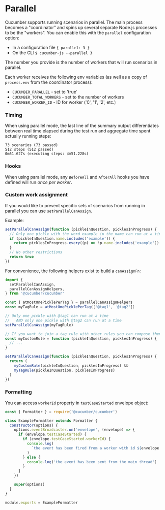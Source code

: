# Parallel

Cucumber supports running scenarios in parallel. The main process becomes a "coordinator" and spins up several separate Node.js processes to be the "workers". You can enable this with the `parallel` configuration option:

- In a configuration file `{ parallel: 3 }`
- On the CLI `$ cucumber-js --parallel 3`

The number you provide is the number of workers that will run scenarios in parallel.

Each worker receives the following env variables (as well as a copy of `process.env` from the coordinator process):

- `CUCUMBER_PARALLEL` - set to 'true'
- `CUCUMBER_TOTAL_WORKERS` - set to the number of workers
- `CUCUMBER_WORKER_ID` - ID for worker ('0', '1', '2', etc.)

### Timing

When using parallel mode, the last line of the summary output differentiates between real time elapsed during the test run and aggregate time spent actually running steps:

```
73 scenarios (73 passed)
512 steps (512 passed)
0m51.627s (executing steps: 4m51.228s)
```

### Hooks

When using parallel mode, any `BeforeAll` and `AfterAll` hooks you have defined will run _once per worker_.

### Custom work assignment

If you would like to prevent specific sets of scenarios from running in parallel you can use `setParallelCanAssign`.

Example:

```javascript
setParallelCanAssign(function (pickleInQuestion, picklesInProgress) {
  // Only one pickle with the word example in the name can run at a time
  if (pickleInQuestion.name.includes('example')) {
    return picklesInProgress.every((p) => !p.name.includes('example'))
  }
  // No other restrictions
  return true
})
```

For convenience, the following helpers exist to build a `canAssignFn`:

```javascript
import {
  setParallelCanAssign,
  parallelCanAssignHelpers,
} from '@cucumber/cucumber'

const { atMostOnePicklePerTag } = parallelCanAssignHelpers
const myTagRule = atMostOnePicklePerTag(['@tag1', '@tag2'])

// Only one pickle with @tag1 can run at a time
//   AND only one pickle with @tag2 can run at a time
setParallelCanAssign(myTagRule)

// If you want to join a tag rule with other rules you can compose them like so:
const myCustomRule = function (pickleInQuestion, picklesInProgress) {
  // ...
}

setParallelCanAssign(function (pickleInQuestion, picklesInProgress) {
  return (
    myCustomRule(pickleInQuestion, picklesInProgress) &&
    myTagRule(pickleInQuestion, picklesInProgress)
  )
})
```

### Formatting

You can access `workerId` property in `testCaseStarted` envelope object:

```javascript
const { Formatter } = require('@cucumber/cucumber')

class ExampleFormatter extends Formatter {
  constructor(options) {
    options.eventBroadcaster.on('envelope', (envelope) => {
      if (envelope.testCaseStarted) {
        if (envelope.testCaseStarted.workerId) {
          console.log(
            `the event has been fired from a worker with id ${envelope.testCaseStarted.workerId}`
          )
        } else {
          console.log('the event has been sent from the main thread')
        }
      }
    })

    super(options)
  }
}

module.exports = ExampleFormatter
```
